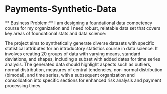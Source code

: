 # Payments-Synthetic-Data
** Business Problem:** I am designing a foundational data competency course for my organization and I need robust, relatable data set that covers key areas of foundational stats and data science: 

 The project aims to synthetically generate diverse datasets with specific statistical attributes for an introductory statistics course in data science. It involves creating 20 groups of data with varying means, standard deviations, and shapes, including a subset with added dates for time series analysis. The generated data should highlight aspects such as outliers, normal distribution, measures of central tendencies, non-normal distribution (bimodal), and time series, with a subsequent organization and consolidation into specific sections for enhanced risk analysis and payment processing times.
